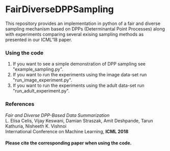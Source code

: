 # FairDiverseDPPSampling
This repository provides an implementation in python of a fair and diverse sampling mechanism based on DPPs (Determinantal Point Processes) along with experiments comparing several exising sampling methods as presented in our ICML'18 paper.


### Using the code

1. If you want to see a simple demonstration of DPP sampling see "example_sampling.py". 
1. If you want to run the experiments using the image data-set run "run_image_experiment.py".
1. If you want to run the experiments using the adult data-set run "run_adult_experiment.py".

### References
*Fair and Diverse DPP-Based Data Summarization*  
L. Elisa Celis, Vijay Keswani, Damian Straszak, Amit Deshpande, Tarun Kathuria, Nisheeth K. Vishnoi  
International Conference on Machine Learning, **ICML 2018**

#### Please cite the corresponding paper when using the code.
